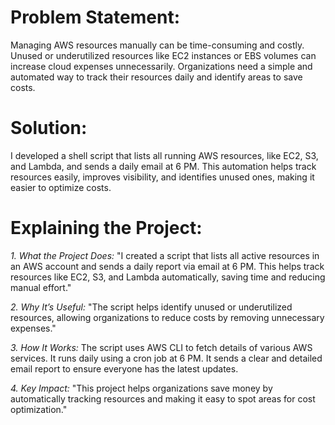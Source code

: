 # Problem Statement:
Managing AWS resources manually can be time-consuming and costly. Unused or underutilized resources like EC2 instances or EBS volumes can increase cloud expenses unnecessarily. Organizations need a simple and automated way to track their resources daily and identify areas to save costs.

# Solution:
I developed a shell script that lists all running AWS resources, like EC2, S3, and Lambda, and sends a daily email at 6 PM. This automation helps track resources easily, improves visibility, and identifies unused ones, making it easier to optimize costs.

# Explaining the Project:
*1. What the Project Does:*  "I created a script that lists all active resources in an AWS account and sends a daily report via email at 6 PM. This helps track resources like EC2, S3, and Lambda automatically, saving time and reducing manual effort."

*2. Why It’s Useful:* "The script helps identify unused or underutilized resources, allowing organizations to reduce costs by removing unnecessary expenses."

*3. How It Works:*
The script uses AWS CLI to fetch details of various AWS services.
It runs daily using a cron job at 6 PM.
It sends a clear and detailed email report to ensure everyone has the latest updates.

*4. Key Impact:* "This project helps organizations save money by automatically tracking resources and making it easy to spot areas for cost optimization."






